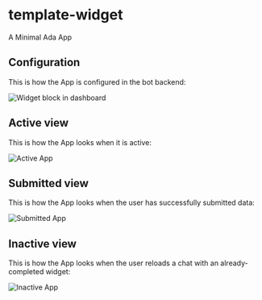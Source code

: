 # template-widget

A Minimal Ada App

## Configuration

This is how the App is configured in the bot backend:

![Widget block in dashboard](https://user-images.githubusercontent.com/23297403/86629883-06e8a480-bf9a-11ea-8082-fc492e0c0c77.png)

## Active view

This is how the App looks when it is active:

![Active App](https://user-images.githubusercontent.com/23297403/86624395-3e068800-bf91-11ea-8f60-418d7a787cd8.png)

## Submitted view

This is how the App looks when the user has successfully submitted data:

![Submitted App](https://user-images.githubusercontent.com/23297403/86624404-41017880-bf91-11ea-93bc-32913000ded0.png)

## Inactive view

This is how the App looks when the user reloads a chat with an already-completed widget:

![Inactive App](https://user-images.githubusercontent.com/23297403/86629652-bbce9180-bf99-11ea-95e9-95d7eae68c6b.png)
